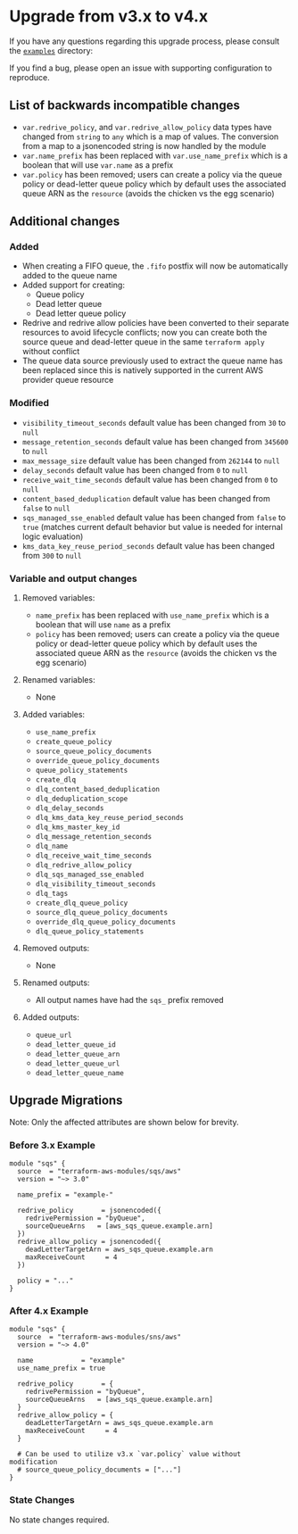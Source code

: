 # Upgrade from v3.x to v4.x

If you have any questions regarding this upgrade process, please consult the [`examples`](https://github.com/terraform-aws-modules/terraform-aws-sns/tree/master/examples/complete) directory:

If you find a bug, please open an issue with supporting configuration to reproduce.

## List of backwards incompatible changes

- `var.redrive_policy`, and `var.redrive_allow_policy` data types have changed from `string` to `any` which is a map of values. The conversion from a map to a jsonencoded string is now handled by the module
- `var.name_prefix` has been replaced with `var.use_name_prefix` which is a boolean that will use `var.name` as a prefix
- `var.policy` has been removed; users can create a policy via the queue policy or dead-letter queue policy which by default uses the associated queue ARN as the `resource` (avoids the chicken vs the egg scenario)

## Additional changes

### Added

- When creating a FIFO queue, the `.fifo` postfix will now be automatically added to the queue name
- Added support for creating:
  - Queue policy
  - Dead letter queue
  - Dead letter queue policy
- Redrive and redrive allow policies have been converted to their separate resources to avoid lifecycle conflicts; now you can create both the source queue and dead-letter queue in the same `terraform apply` without conflict
- The queue data source previously used to extract the queue name has been replaced since this is natively supported in the current AWS provider queue resource

### Modified

- `visibility_timeout_seconds` default value has been changed from `30` to `null`
- `message_retention_seconds` default value has been changed from `345600` to `null`
- `max_message_size` default value has been changed from `262144` to `null`
- `delay_seconds` default value has been changed from `0` to `null`
- `receive_wait_time_seconds` default value has been changed from `0` to `null`
- `content_based_deduplication` default value has been changed from `false` to `null`
- `sqs_managed_sse_enabled` default value has been changed from `false` to `true` (matches current default behavior but value is needed for internal logic evaluation)
- `kms_data_key_reuse_period_seconds` default value has been changed from `300` to `null`

### Variable and output changes

1. Removed variables:

    - `name_prefix` has been replaced with `use_name_prefix` which is a boolean that will use `name` as a prefix
    - `policy` has been removed; users can create a policy via the queue policy or dead-letter queue policy which by default uses the associated queue ARN as the `resource` (avoids the chicken vs the egg scenario)

2. Renamed variables:

    - None

3. Added variables:

    - `use_name_prefix`
    - `create_queue_policy`
    - `source_queue_policy_documents`
    - `override_queue_policy_documents`
    - `queue_policy_statements`
    - `create_dlq`
    - `dlq_content_based_deduplication`
    - `dlq_deduplication_scope`
    - `dlq_delay_seconds`
    - `dlq_kms_data_key_reuse_period_seconds`
    - `dlq_kms_master_key_id`
    - `dlq_message_retention_seconds`
    - `dlq_name`
    - `dlq_receive_wait_time_seconds`
    - `dlq_redrive_allow_policy`
    - `dlq_sqs_managed_sse_enabled`
    - `dlq_visibility_timeout_seconds`
    - `dlq_tags`
    - `create_dlq_queue_policy`
    - `source_dlq_queue_policy_documents`
    - `override_dlq_queue_policy_documents`
    - `dlq_queue_policy_statements`

4. Removed outputs:

    - None

5. Renamed outputs:

    - All output names have had the `sqs_` prefix removed

6. Added outputs:

    - `queue_url`
    - `dead_letter_queue_id`
    - `dead_letter_queue_arn`
    - `dead_letter_queue_url`
    - `dead_letter_queue_name`

## Upgrade Migrations

Note: Only the affected attributes are shown below for brevity.

### Before 3.x Example

```hcl
module "sqs" {
  source  = "terraform-aws-modules/sqs/aws"
  version = "~> 3.0"

  name_prefix = "example-"

  redrive_policy       = jsonencoded({
    redrivePermission = "byQueue",
    sourceQueueArns   = [aws_sqs_queue.example.arn]
  })
  redrive_allow_policy = jsonencoded({
    deadLetterTargetArn = aws_sqs_queue.example.arn
    maxReceiveCount     = 4
  })

  policy = "..."
}
```

### After 4.x Example

```hcl
module "sqs" {
  source  = "terraform-aws-modules/sns/aws"
  version = "~> 4.0"

  name            = "example"
  use_name_prefix = true

  redrive_policy       = {
    redrivePermission = "byQueue",
    sourceQueueArns   = [aws_sqs_queue.example.arn]
  }
  redrive_allow_policy = {
    deadLetterTargetArn = aws_sqs_queue.example.arn
    maxReceiveCount     = 4
  }

  # Can be used to utilize v3.x `var.policy` value without modification
  # source_queue_policy_documents = ["..."]
}
```

### State Changes

No state changes required.
